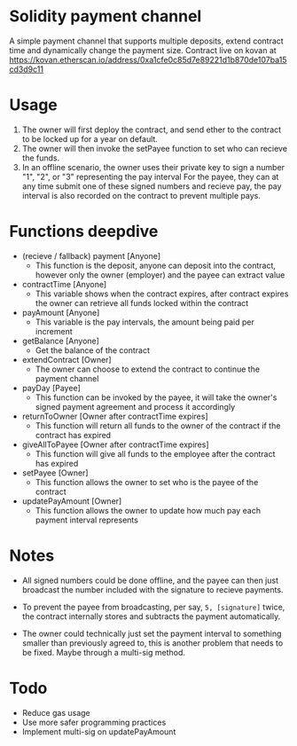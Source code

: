 # Solidity payment channel
A simple payment channel that supports multiple deposits, extend contract time and dynamically change the payment size.
Contract live on kovan at https://kovan.etherscan.io/address/0xa1cfe0c85d7e89221d1b870de107ba15cd3d9c11

# Usage
1. The owner will first deploy the contract, and send ether to the contract to be locked up for a year on default.
2. The owner will then invoke the setPayee function to set who can recieve the funds.
3. In an offline scenario, the owner uses their private key to sign a number "1", "2", or "3" representing the pay interval
For the payee, they can at any time submit one of these signed numbers and recieve pay, the pay interval is also recorded on the contract to prevent multiple pays.

# Functions deepdive
* (recieve / fallback) payment [Anyone]
  * This function is the deposit, anyone can deposit into the contract, however only the owner (employer) and the payee can extract value
* contractTime [Anyone]
  * This variable shows when the contract expires, after contract expires the owner can retrieve all funds locked within the contract
* payAmount [Anyone]
  * This variable is the pay intervals, the amount being paid per increment
* getBalance [Anyone]
  * Get the balance of the contract
* extendContract [Owner]
  * The owner can choose to extend the contract to continue the payment channel
* payDay [Payee]
  * This function can be invoked by the payee, it will take the owner's signed payment agreement and process it accordingly
* returnToOwner [Owner after contractTime expires]
  * This function will return all funds to the owner of the contract if the contract has expired
* giveAllToPayee [Owner after contractTime expires]
  * This function will give all funds to the employee after the contract has expired
* setPayee [Owner]
  * This function allows the owner to set who is the payee of the contract
* updatePayAmount [Owner]
  * This function allows the owner to update how much pay each payment interval represents

# Notes
* All signed numbers could be done offline, and the payee can then just broadcast the number included with the signature to recieve payments.
 * To prevent the payee from broadcasting, per say, ```5, [signature]``` twice, the contract internally stores and subtracts the payment automatically.

* The owner could technically just set the payment interval to something smaller than previously agreed to, this is another problem that needs to be fixed. Maybe through a multi-sig method.

# Todo
* Reduce gas usage
* Use more safer programming practices
* Implement multi-sig on updatePayAmount
